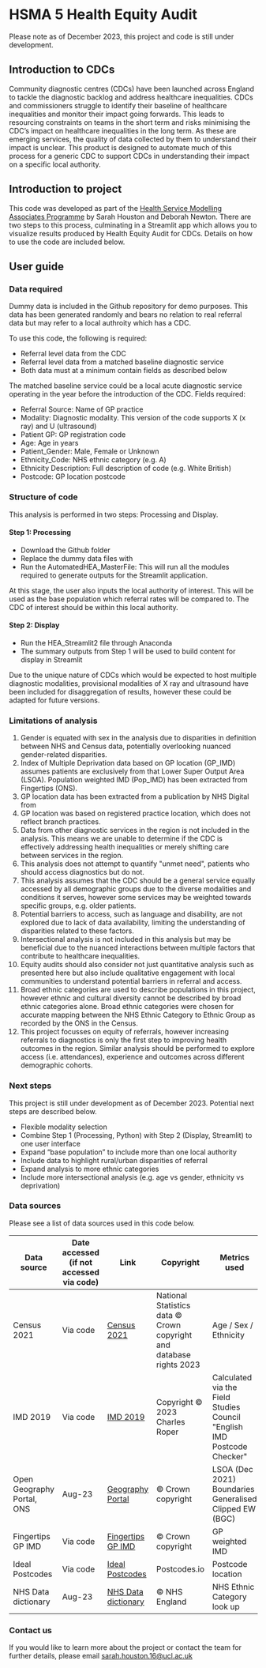 # HSMA 5 Health Equity Audit

Please note as of December 2023, this project and code is still under development.

## Introduction to CDCs

Community diagnostic centres (CDCs) have been launched across England to tackle the diagnostic backlog and address healthcare inequalities. 
CDCs and commissioners struggle to identify their baseline of healthcare inequalities and monitor their impact going forwards. 
This leads to resourcing constraints on teams in the short term and risks minimising the CDC’s impact on healthcare inequalities in the long term. 
As these are emerging services, the quality of data collected by them to understand their impact is unclear. 
This product is designed to automate much of this process for a generic CDC to support CDCs in understanding their impact on a specific local authority.

## Introduction to project

This code was developed as part of the [Health Service Modelling Associates Programme](https://arc-swp.nihr.ac.uk/training-type/health-service-modelling-associates-programme-hsma/) by Sarah Houston and Deborah Newton.
There are two steps to this process, culminating in a Streamlit app which allows you to visualize results produced by Health Equity Audit for CDCs. Details on how to use the code are included below.

## User guide

### Data required

Dummy data is included in the Github repository for demo purposes. This data has been generated randomly and bears no relation to real referral data but may refer to a local authroity which has a CDC.

To use this code, the following is required:
-	Referral level data from the CDC
-	Referral level data from a matched baseline diagnostic service 
-	Both data must at a minimum contain fields as described below

The matched baseline service could be a local acute diagnostic service operating in the year before the introduction of the CDC.
Fields required:
-	Referral Source: Name of GP practice
-	Modality: Diagnostic modality. This version of the code supports X (x ray) and U (ultrasound)
-	Patient GP: GP registration code
-	Age: Age in years
-	Patient_Gender: Male, Female or Unknown
-	Ethnicity_Code: NHS ethnic category (e.g. A)
-	Ethnicity Description: Full description of code (e.g. White British)
-	Postcode: GP location postcode

### Structure of code

This analysis is performed in two steps: Processing and Display.
    
#### Step 1: Processing

- Download the Github folder
- Replace the dummy data files with
- Run the AutomatedHEA_MasterFile: This will run all the modules required to generate outputs for the Streamlit application.
    
At this stage, the user also inputs the local authority of interest. This will be used as the base population which referral rates will be compared to. The CDC of interest should be within this local authority.

#### Step 2: Display

- Run the HEA_Streamlit2 file through Anaconda
- The summary outputs from Step 1 will be used to build content for display in Streamlit

Due to the unique nature of CDCs which would be expected to host multiple diagnostic modalities, 
provisional modalities of X ray and ultrasound have been included for disaggregation of results, however these could be adapted for future versions.

### Limitations of analysis

1.	Gender is equated with sex in the analysis due to disparities in definition between NHS and Census data, potentially overlooking nuanced gender-related disparities.
2.	Index of Multiple Deprivation data based on GP location (GP_IMD) assumes patients are exclusively from that Lower Super Output Area (LSOA). Population weighted IMD (Pop_IMD) has been extracted from Fingertips (ONS).
3.	GP location data has been extracted from a publication by NHS Digital from 
4.	GP location was based on registered practice location, which does not reflect branch practices.
5.	Data from other diagnostic services in the region is not included in the analysis. This means we are unable to determine if the CDC is effectively addressing health inequalities or merely shifting care between services in the region.
6.	This analysis does not attempt to quantify "unmet need", patients who should access diagnostics but do not. 
7.	This analysis assumes that the CDC should be a general service equally accessed by all demographic groups due to the diverse modalities and conditions it serves, however some services may be weighted towards specific groups, e.g. older patients.
8.	Potential barriers to access, such as language and disability, are not explored due to lack of data availability, limiting the understanding of disparities related to these factors.
9.	Intersectional analysis is not included in this analysis but may be beneficial due to the nuanced interactions between multiple factors that contribute to healthcare inequalities.
10.	Equity audits should also consider not just quantitative analysis such as presented here but also include qualitative engagement with local communities to understand potential barriers in referral and access.
11.	Broad ethnic categories are used to describe populations in this project, however ethnic and cultural diversity cannot be described by broad ethnic categories alone. Broad ethnic categories were chosen for accurate mapping between the NHS Ethnic Category to Ethnic Group as recorded by the ONS in the Census.
12.	This project focusses on equity of referrals, however increasing referrals to diagnostics is only the first step to improving health outcomes in the region. Similar analysis should be performed to explore access (i.e. attendances), experience and outcomes across different demographic cohorts.

### Next steps

This project is still under development as of December 2023. Potential next steps are described below.

-	Flexible modality selection
-	Combine Step 1 (Processing, Python) with Step 2 (Display, Streamlit) to one user interface
-	Expand “base population” to include more than one local authority
-	Include data to highlight rural/urban disparities of referral
-	Expand analysis to more ethnic categories
-	Include more intersectional analysis (e.g. age vs gender, ethnicity vs deprivation)

### Data sources

Please see a list of data sources used in this code below.

| Data source             | Date accessed (if not accessed via code) | Link                                                          | Copyright                                   | Metrics used                                      |
|-------------------------|-----------------------------------------|---------------------------------------------------------------|----------------------------------------------|---------------------------------------------------|
| Census 2021             | Via code                                | [Census 2021](https://www.nomisweb.co.uk/sources/census_2021) | National Statistics data © Crown copyright and database rights 2023 | Age / Sex / Ethnicity                              |
| IMD 2019                | Via code                                | [IMD 2019](https://www.fscbiodiversity.uk/imd/)               | Copyright © 2023 Charles Roper                 | Calculated via the Field Studies Council "English IMD Postcode Checker" |
| Open Geography Portal, ONS | Aug-23                               | [Geography Portal](https://geoportal.statistics.gov.uk/datasets/766da1380a3544c5a7ca9131dfd4acb6/explore) | © Crown copyright                           | LSOA (Dec 2021) Boundaries Generalised Clipped EW (BGC) |
| Fingertips GP IMD       | Via code                                | [Fingertips GP IMD](https://fingertips.phe.org.uk/profile/general-practice/data#page/6/gid/2000005/pat/167/ati/7/are/H85026/iid/93553/age/1/sex/4/cat/-1/ctp/-1/yrr/1/cid/4/tbm/1) | © Crown copyright                           | GP weighted IMD                                    |
| Ideal Postcodes         | Via code                                | [Ideal Postcodes](https://postcodes.io/)                        | Postcodes.io                                | Postcode location                                  |
| NHS Data dictionary     | Aug-23                                  | [NHS Data dictionary](https://www.datadictionary.nhs.uk/data_elements/ethnic_category.html) | © NHS England                           | NHS Ethnic Category look up                          |

### 
### Contact us
    
If you would like to learn more about the project or contact the team for further details, please email sarah.houston.16@ucl.ac.uk
